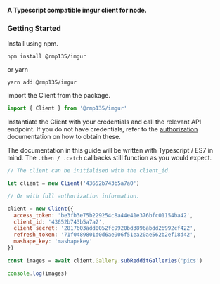 __A Typescript compatible imgur client for node.__

### Getting Started

Install using npm.

```shell
npm install @rmp135/imgur
```

or yarn

```shell
yarn add @rmp135/imgur
```

import the Client from the package.

```javascript
import { Client } from '@rmp135/imgur'
```

Instantiate the Client with your credentials and call the relevant API endpoint. If you do not have credentials, refer to the [authorization](authorization.md) documentation on how to obtain these.

The documentation in this guide will be written with Typescript / ES7 in mind. The `.then / .catch` callbacks still function as you would expect.

```javascript
// The client can be initialised with the client_id.

let client = new Client('43652b743b5a7a0')

// Or with full authorization information.

client = new Client({
  access_token: 'be3fb3e75b229254c8a44e41e376bfc01154ba42',
  client_id: '43652b743b5a7a2',
  client_secret: '2817603add0052fc9920bd3896abdd26992cf422',
  refresh_token: '71f0489801d0d6ae906f51ea20ae562b2ef18d42',
  mashape_key: 'mashapekey'
})

const images = await client.Gallery.subRedditGalleries('pics')

console.log(images)
```